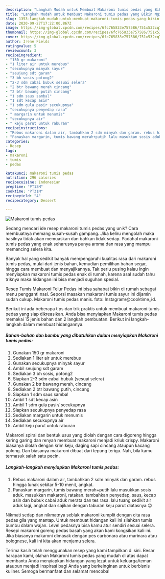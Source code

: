 ```yaml
---
description: "Langkah Mudah untuk Membuat Makaroni tumis pedas yang Bikin Ngiler"
title: "Langkah Mudah untuk Membuat Makaroni tumis pedas yang Bikin Ngiler"
slug: 1353-langkah-mudah-untuk-membuat-makaroni-tumis-pedas-yang-bikin-ngiler
date: 2020-09-27T17:22:00.867Z
image: https://img-global.cpcdn.com/recipes/6fc765833e757586/751x532cq70/makaroni-tumis-pedas-foto-resep-utama.jpg
thumbnail: https://img-global.cpcdn.com/recipes/6fc765833e757586/751x532cq70/makaroni-tumis-pedas-foto-resep-utama.jpg
cover: https://img-global.cpcdn.com/recipes/6fc765833e757586/751x532cq70/makaroni-tumis-pedas-foto-resep-utama.jpg
author: Irene Fields
ratingvalue: 5
reviewcount: 3
recipeingredient:
- "150 gr makaroni"
- "1 liter air untuk merebus"
- "secukupnya minyak sayur"
- "seujung sdt garam"
- "3 bh sosis potong2"
- "2-3 sdm cabai bubuk sesuai selera"
- "2 btr bawang merah cincang"
- "2 btr bawang putih cincang"
- "1 sdm saus sambal"
- "1 sdt kecap asin"
- "1 sdm gula pasir secukupnya"
- "secukupnya penyedap rasa"
- " margarin untuk menumis"
- "secukupnya air"
- " keju parut untuk raburan"
recipeinstructions:
- "Rebus makaroni dalam air, tambahkan 2 sdm minyak dan garam. rebus hingga lunak sekitar 5-10 menit, angkat."
- "Panaskan margarin, tumis bawang merah+putih lalu masukkan sosis aduk. masukkan makaroni, ratakan. tambahkan penyedap, saus, kecap asin dan bubuk cabai aduk merata dan tes rasa. lalu tuang sedikit air aduk lagi, angkat dan sajikan dengan taburan keju parut diatasnya 😊"
categories:
- Resep
tags:
- makaroni
- tumis
- pedas

katakunci: makaroni tumis pedas 
nutrition: 296 calories
recipecuisine: Indonesian
preptime: "PT13M"
cooktime: "PT31M"
recipeyield: "4"
recipecategory: Dessert

---
```



![Makaroni tumis pedas](https://img-global.cpcdn.com/recipes/6fc765833e757586/751x532cq70/makaroni-tumis-pedas-foto-resep-utama.jpg)

Sedang mencari ide resep makaroni tumis pedas yang unik? Cara membuatnya memang susah-susah gampang. Jika keliru mengolah maka hasilnya tidak akan memuaskan dan bahkan tidak sedap. Padahal makaroni tumis pedas yang enak seharusnya punya aroma dan rasa yang mampu memancing selera kita.

Banyak hal yang sedikit banyak mempengaruhi kualitas rasa dari makaroni tumis pedas, mulai dari jenis bahan, kemudian pemilihan bahan segar, hingga cara membuat dan menyajikannya. Tak perlu pusing kalau ingin menyiapkan makaroni tumis pedas enak di rumah, karena asal sudah tahu triknya maka hidangan ini bisa menjadi suguhan spesial.

Resep Tumis Makaroni Telur Pedas ini bisa sahabat bikin di rumah sebagai menu pengganti nasi. Seporsi masakan makaroni tumis sayur ini dijamin sudah cukup. Makaroni tumis pedas manis. foto: Instagram/@cooktime_id.


Berikut ini ada beberapa tips dan trik praktis untuk membuat makaroni tumis pedas yang siap dikreasikan. Anda bisa menyiapkan Makaroni tumis pedas memakai 15 jenis bahan dan 2 langkah pembuatan. Berikut ini langkah-langkah dalam membuat hidangannya.

<!--inarticleads1-->

##### Bahan-bahan dan bumbu yang dibutuhkan dalam menyiapkan Makaroni tumis pedas:

1. Gunakan 150 gr makaroni
1. Sediakan 1 liter air untuk merebus
1. Gunakan secukupnya minyak sayur
1. Ambil seujung sdt garam
1. Sediakan 3 bh sosis, potong2
1. Siapkan 2-3 sdm cabai bubuk (sesuai selera)
1. Gunakan 2 btr bawang merah, cincang
1. Sediakan 2 btr bawang putih, cincang
1. Siapkan 1 sdm saus sambal
1. Ambil 1 sdt kecap asin
1. Ambil 1 sdm gula pasir/ secukupnya
1. Siapkan secukupnya penyedap rasa
1. Sediakan  margarin untuk menumis
1. Sediakan secukupnya air
1. Ambil  keju parut untuk raburan


Makaroni spiral dan bentuk usus yang diolah dengan cara digoreng hingga kering garing dan renyah membuat makaroni menjadi kriuk crispy. Makaroni biasanya diolah dengan krim keju, daging sapi cincang ataupun kacang polong. Dan biasanya makaroni dibuat dari tepung terigu. Nah, bila kamu termasuk salah satu pecin. 

<!--inarticleads2-->

##### Langkah-langkah menyiapkan Makaroni tumis pedas:

1. Rebus makaroni dalam air, tambahkan 2 sdm minyak dan garam. rebus hingga lunak sekitar 5-10 menit, angkat.
1. Panaskan margarin, tumis bawang merah+putih lalu masukkan sosis aduk. masukkan makaroni, ratakan. tambahkan penyedap, saus, kecap asin dan bubuk cabai aduk merata dan tes rasa. lalu tuang sedikit air aduk lagi, angkat dan sajikan dengan taburan keju parut diatasnya 😊


Nikmati sedap dan nikmatnya seblak makaroni kumplit dengan cita rasa pedas gila yang mantap. Untuk membuat hidangan kali ini silahkan tumis bumbu dalam wajan. Level pedasnya bisa kamu atur sendiri sesuai selera. Resepi makaroni goreng pedas basah yang akan kami kongsikan kali ini. Jika biasanya makaroni dimasak dengan pes carbonara atau marinara atau bolognese, kali ini kita akan menjamu selera. 

Terima kasih telah menggunakan resep yang kami tampilkan di sini. Besar harapan kami, olahan Makaroni tumis pedas yang mudah di atas dapat membantu Anda menyiapkan hidangan yang lezat untuk keluarga/teman ataupun menjadi inspirasi bagi Anda yang berkeinginan untuk berbisnis kuliner. Semoga bermanfaat dan selamat mencoba!
